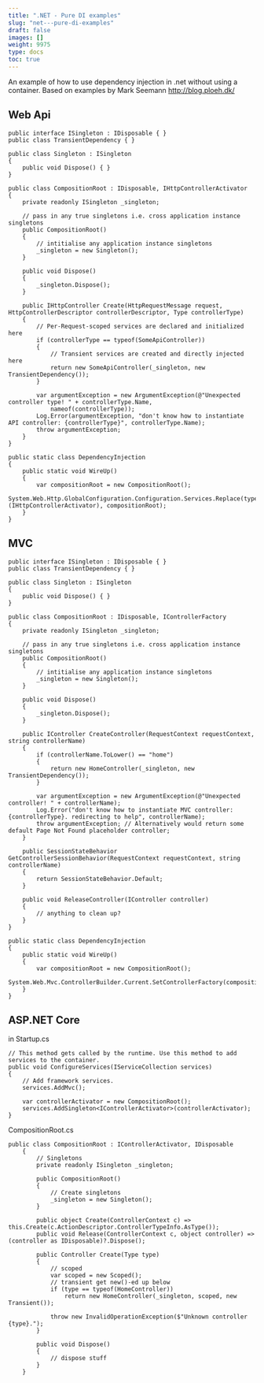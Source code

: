```yaml
---
title: ".NET - Pure DI examples"
slug: "net---pure-di-examples"
draft: false
images: []
weight: 9975
type: docs
toc: true
---
```


An example of how to use dependency injection in .net without using a container. Based on examples by Mark Seemann http://blog.ploeh.dk/

## Web Api
    public interface ISingleton : IDisposable { }
    public class TransientDependency { }

    public class Singleton : ISingleton
    {
        public void Dispose() { } 
    }
    
    public class CompositionRoot : IDisposable, IHttpControllerActivator
    {
        private readonly ISingleton _singleton;

        // pass in any true singletons i.e. cross application instance singletons
        public CompositionRoot()
        {
            // intitialise any application instance singletons
            _singleton = new Singleton();
        }

        public void Dispose()
        {
            _singleton.Dispose();
        }
    
        public IHttpController Create(HttpRequestMessage request, HttpControllerDescriptor controllerDescriptor, Type controllerType)
        {
            // Per-Request-scoped services are declared and initialized here
            if (controllerType == typeof(SomeApiController))
            {
                // Transient services are created and directly injected here
                return new SomeApiController(_singleton, new TransientDependency());
            }
    
            var argumentException = new ArgumentException(@"Unexpected controller type! " + controllerType.Name,
                nameof(controllerType));
            Log.Error(argumentException, "don't know how to instantiate API controller: {controllerType}", controllerType.Name);
            throw argumentException;
        }
    }

    public static class DependencyInjection
    {
        public static void WireUp()
        {
            var compositionRoot = new CompositionRoot();
            System.Web.Http.GlobalConfiguration.Configuration.Services.Replace(typeof (IHttpControllerActivator), compositionRoot);
        }
    }

## MVC
    public interface ISingleton : IDisposable { }
    public class TransientDependency { }

    public class Singleton : ISingleton
    {
        public void Dispose() { } 
    }

    public class CompositionRoot : IDisposable, IControllerFactory
    {
        private readonly ISingleton _singleton;

        // pass in any true singletons i.e. cross application instance singletons
        public CompositionRoot()
        {
            // intitialise any application instance singletons
            _singleton = new Singleton();
        }

        public void Dispose()
        {
            _singleton.Dispose();
        }
   
        public IController CreateController(RequestContext requestContext, string controllerName)
        {
            if (controllerName.ToLower() == "home")
            {
                return new HomeController(_singleton, new TransientDependency());
            }
    
            var argumentException = new ArgumentException(@"Unexpected controller! " + controllerName);
            Log.Error("don't know how to instantiate MVC controller: {controllerType}. redirecting to help", controllerName);
            throw argumentException; // Alternatively would return some default Page Not Found placeholder controller;
        }

        public SessionStateBehavior GetControllerSessionBehavior(RequestContext requestContext, string controllerName)
        {
            return SessionStateBehavior.Default; 
        }
    
        public void ReleaseController(IController controller)
        {
            // anything to clean up?
        }
    }

    public static class DependencyInjection
    {
        public static void WireUp()
        {
            var compositionRoot = new CompositionRoot();
            System.Web.Mvc.ControllerBuilder.Current.SetControllerFactory(compositionRoot);
        }
    }

## ASP.NET Core
in Startup.cs

```
// This method gets called by the runtime. Use this method to add services to the container.
public void ConfigureServices(IServiceCollection services)
{
    // Add framework services.
    services.AddMvc();
    
    var controllerActivator = new CompositionRoot();
    services.AddSingleton<IControllerActivator>(controllerActivator);
}
```

CompositionRoot.cs

```
public class CompositionRoot : IControllerActivator, IDisposable
    {
        // Singletons
        private readonly ISingleton _singleton;

        public CompositionRoot()
        {
            // Create singletons
            _singleton = new Singleton();
        }

        public object Create(ControllerContext c) => this.Create(c.ActionDescriptor.ControllerTypeInfo.AsType());
        public void Release(ControllerContext c, object controller) => (controller as IDisposable)?.Dispose();

        public Controller Create(Type type)
        {
            // scoped 
            var scoped = new Scoped();
            // transient get new()-ed up below
            if (type == typeof(HomeController))
                return new HomeController(_singleton, scoped, new Transient());
            
            throw new InvalidOperationException($"Unknown controller {type}.");
        }

        public void Dispose()
        {
            // dispose stuff
        }
    }
```

